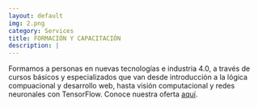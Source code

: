 ```yaml
---
layout: default
img: 2.png
category: Services
title: FORMACIÓN Y CAPACITACIÓN
description: |
---
```

Formamos a personas en nuevas tecnologías e industria 4.0, a través de cursos básicos y especializados que van desde introducción a la lógica compuacional y desarrollo web, hasta visión computacional y redes neuronales con TensorFlow. Conoce nuestra oferta [aquí](https://docs.google.com/presentation/d/e/2PACX-1vTTaz-jxXqyUQI3SLMONv6t30nZ1dv8aL-OVRNKeXM-CA6jtbL-VecXGqtaGqGi2smwDBZgyqS1Bfbj/pub?start=false&loop=false&delayms=3000).
